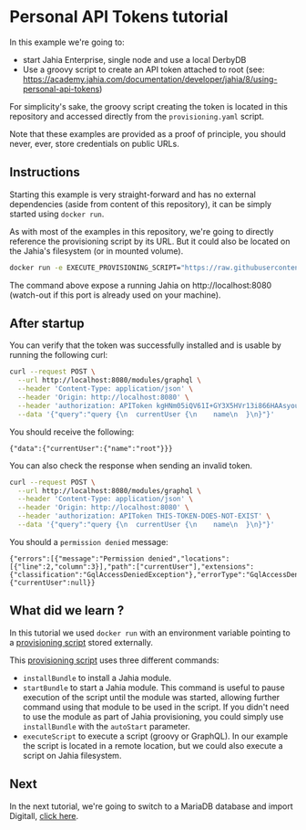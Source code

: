 # Personal API Tokens tutorial

In this example we're going to:

* start Jahia Enterprise, single node and use a local DerbyDB
* Use a groovy script to create an API token attached to root (see: https://academy.jahia.com/documentation/developer/jahia/8/using-personal-api-tokens)

For simplicity's sake, the groovy script creating the token is located in this repository and accessed directly from the `provisioning.yaml` script.

Note that these examples are provided as a proof of principle, you should never, ever, store credentials on public URLs.

## Instructions

Starting this example is very straight-forward and has no external dependencies (aside from content of this repository), it can be simply started using `docker run`. 

As with most of the examples in this repository, we're going to directly reference the provisioning script by its URL. But it could also be located on the Jahia's filesystem (or in mounted volume).

```bash
docker run -e EXECUTE_PROVISIONING_SCRIPT="https://raw.githubusercontent.com/Jahia/provisioning-tutorials/main/01-personal-api-tokens/provisioning.yaml" -p 8080:8080 jahia/jahia-ee:8.2
```

The command above expose a running Jahia on http://localhost:8080 (watch-out if this port is already used on your machine).

## After startup

You can verify that the token was successfully installed and is usable by running the following curl:
```bash
curl --request POST \
  --url http://localhost:8080/modules/graphql \
  --header 'Content-Type: application/json' \
  --header 'Origin: http://localhost:8080' \
  --header 'authorization: APIToken kgHNm05iQV61I+GY3X5HVr13i866HAAsyou8G+eGubk=' \
  --data '{"query":"query {\n  currentUser {\n    name\n  }\n}"}'
```

You should receive the following:
```
{"data":{"currentUser":{"name":"root"}}}
```

You can also check the response when sending an invalid token.
```bash
curl --request POST \
  --url http://localhost:8080/modules/graphql \
  --header 'Content-Type: application/json' \
  --header 'Origin: http://localhost:8080' \
  --header 'authorization: APIToken THIS-TOKEN-DOES-NOT-EXIST' \
  --data '{"query":"query {\n  currentUser {\n    name\n  }\n}"}'
```

You should a `permission denied` message:
```
{"errors":[{"message":"Permission denied","locations":[{"line":2,"column":3}],"path":["currentUser"],"extensions":{"classification":"GqlAccessDeniedException"},"errorType":"GqlAccessDeniedException"}],"data":{"currentUser":null}}
```

## What did we learn ?

In this tutorial we used `docker run` with an environment variable pointing to a [provisioning script](./provisioning.yaml) stored externally.

This [provisioning script](./provisioning.yaml) uses three different commands:

* `installBundle` to install a Jahia module.
* `startBundle` to start a Jahia module. This command is useful to pause execution of the script until the module was started, 
  allowing further command using that module to be used in the script. 
  If you didn't need to use the module as part of Jahia provisioning, you could simply use `installBundle` with the `autoStart` parameter.
* `executeScript` to execute a script (groovy or GraphQL). In our example the script is located in a remote location, but we could also execute a script on Jahia filesystem.

## Next

In the next tutorial, we're going to switch to a MariaDB database and import Digitall, [click here](../02-digitall-mariadb/).
